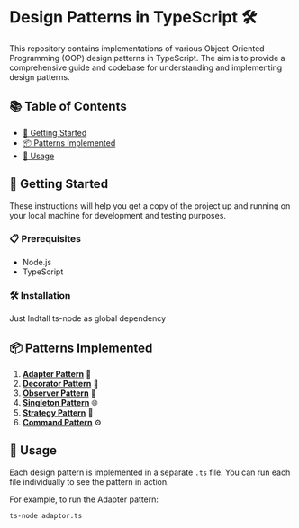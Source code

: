# Design Patterns in TypeScript 🛠️

This repository contains implementations of various Object-Oriented Programming (OOP) design patterns in TypeScript. The aim is to provide a comprehensive guide and codebase for understanding and implementing design patterns.

## 📚 Table of Contents

- [🚀 Getting Started](#getting-started)
- [📦 Patterns Implemented](#patterns-implemented)
- [🔨 Usage](#usage)

## 🚀 Getting Started

These instructions will help you get a copy of the project up and running on your local machine for development and testing purposes.

### 📋 Prerequisites

- Node.js
- TypeScript

### 🛠️ Installation

Just Indtall ts-node  as global dependency

## 📦 Patterns Implemented

1. **[Adapter Pattern](./adaptor.ts)** 🔄
2. **[Decorator Pattern](./decorator.ts)** 🎨
3. **[Observer Pattern](./observer.ts)** 👀
4. **[Singleton Pattern](./singleton.ts)** 🌐
5. **[Strategy Pattern](./strategy.ts)** 📝
6. **[Command Pattern](./commandPattern.ts)** ⚙️

## 🔨 Usage

Each design pattern is implemented in a separate `.ts` file. You can run each file individually to see the pattern in action.

For example, to run the Adapter pattern:

```bash
ts-node adaptor.ts
```



